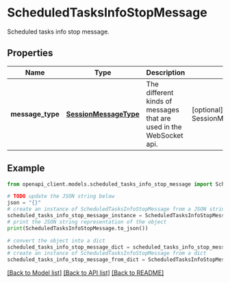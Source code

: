 # ScheduledTasksInfoStopMessage

Scheduled tasks info stop message.

## Properties

Name | Type | Description | Notes
------------ | ------------- | ------------- | -------------
**message_type** | [**SessionMessageType**](SessionMessageType.md) | The different kinds of messages that are used in the WebSocket api. | [optional] [readonly] [default to SessionMessageType.SCHEDULEDTASKSINFOSTOP]

## Example

```python
from openapi_client.models.scheduled_tasks_info_stop_message import ScheduledTasksInfoStopMessage

# TODO update the JSON string below
json = "{}"
# create an instance of ScheduledTasksInfoStopMessage from a JSON string
scheduled_tasks_info_stop_message_instance = ScheduledTasksInfoStopMessage.from_json(json)
# print the JSON string representation of the object
print(ScheduledTasksInfoStopMessage.to_json())

# convert the object into a dict
scheduled_tasks_info_stop_message_dict = scheduled_tasks_info_stop_message_instance.to_dict()
# create an instance of ScheduledTasksInfoStopMessage from a dict
scheduled_tasks_info_stop_message_from_dict = ScheduledTasksInfoStopMessage.from_dict(scheduled_tasks_info_stop_message_dict)
```
[[Back to Model list]](../README.md#documentation-for-models) [[Back to API list]](../README.md#documentation-for-api-endpoints) [[Back to README]](../README.md)


